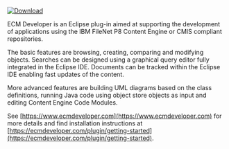 [ ![Download](https://api.bintray.com/packages/ecmdeveloper/eclipse-plugin/ecmdeveloper/images/download.svg?version=2.3.0) ](https://bintray.com/ecmdeveloper/eclipse-plugin/ecmdeveloper/2.3.0/link)

ECM Developer is an Eclipse plug-in aimed at supporting the development of applications using the IBM FileNet P8 Content Engine or CMIS compliant repositories.

The basic features are browsing, creating, comparing and modifying objects. Searches can be designed using a graphical query editor fully integrated in the Eclipse IDE. Documents can be tracked within the Eclipse IDE enabling fast updates of the content.

More advanced features are building UML diagrams based on the class definitions, running Java code using object store objects as input and editing Content Engine Code Modules.

See [https://www.ecmdeveloper.com](https://www.ecmdeveloper.com) for more details and find installation instructions at  [https://ecmdeveloper.com/plugin/getting-started](https://ecmdeveloper.com/plugin/getting-started).
